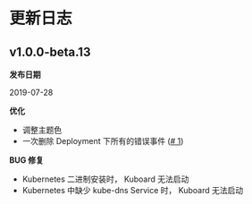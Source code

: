 # 更新日志

## v1.0.0-beta.13

**发布日期**

2019-07-28

**优化**

* 调整主题色
* 一次删除 Deployment 下所有的错误事件 ([# 1](https://github.com/shaohq/kuboard-issues/issues/1))

**BUG 修复**

* Kubernetes 二进制安装时， Kuboard 无法启动
* Kubernetes 中缺少 kube-dns Service 时， Kuboard 无法启动

